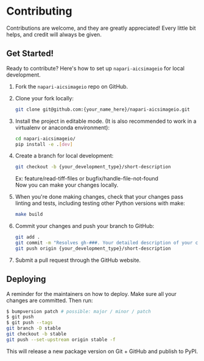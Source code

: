 # Contributing

Contributions are welcome, and they are greatly appreciated! Every little bit
helps, and credit will always be given.

## Get Started!
Ready to contribute? Here's how to set up `napari-aicsimageio` for local development.

1. Fork the `napari-aicsimageio` repo on GitHub.

2. Clone your fork locally:

    ```bash
    git clone git@github.com:{your_name_here}/napari-aicsimageio.git
    ```

3. Install the project in editable mode. (It is also recommended to work in a virtualenv or anaconda environment):

    ```bash
    cd napari-aicsimageio/
    pip install -e .[dev]
    ```

4. Create a branch for local development:

    ```bash
    git checkout -b {your_development_type}/short-description
    ```

    Ex: feature/read-tiff-files or bugfix/handle-file-not-found<br>
    Now you can make your changes locally.

5. When you're done making changes, check that your changes pass linting and
   tests, including testing other Python versions with make:

    ```bash
    make build
    ```

6. Commit your changes and push your branch to GitHub:

    ```bash
    git add .
    git commit -m "Resolves gh-###. Your detailed description of your changes."
    git push origin {your_development_type}/short-description
    ```

7. Submit a pull request through the GitHub website.

## Deploying

A reminder for the maintainers on how to deploy.
Make sure all your changes are committed.
Then run:

```bash
$ bumpversion patch # possible: major / minor / patch
$ git push
$ git push --tags
git branch -D stable
git checkout -b stable
git push --set-upstream origin stable -f
```

This will release a new package version on Git + GitHub and publish to PyPI.
